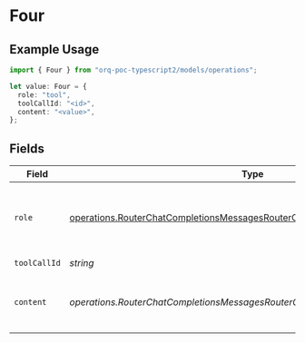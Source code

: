 # Four

## Example Usage

```typescript
import { Four } from "orq-poc-typescript2/models/operations";

let value: Four = {
  role: "tool",
  toolCallId: "<id>",
  content: "<value>",
};
```

## Fields

| Field                                                                                                                                                                | Type                                                                                                                                                                 | Required                                                                                                                                                             | Description                                                                                                                                                          |
| -------------------------------------------------------------------------------------------------------------------------------------------------------------------- | -------------------------------------------------------------------------------------------------------------------------------------------------------------------- | -------------------------------------------------------------------------------------------------------------------------------------------------------------------- | -------------------------------------------------------------------------------------------------------------------------------------------------------------------- |
| `role`                                                                                                                                                               | [operations.RouterChatCompletionsMessagesRouterChatCompletionsRequestRole](../../models/operations/routerchatcompletionsmessagesrouterchatcompletionsrequestrole.md) | :heavy_check_mark:                                                                                                                                                   | The role of the messages author, in this case **tool**.                                                                                                              |
| `toolCallId`                                                                                                                                                         | *string*                                                                                                                                                             | :heavy_check_mark:                                                                                                                                                   | N/A                                                                                                                                                                  |
| `content`                                                                                                                                                            | *operations.RouterChatCompletionsMessagesRouterChatCompletionsRequestContent*                                                                                        | :heavy_check_mark:                                                                                                                                                   | The contents of a particular role's message.                                                                                                                         |